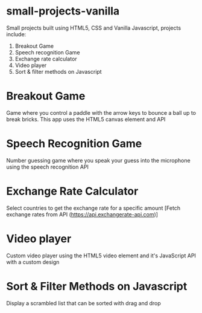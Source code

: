 # small-projects-vanilla
Small projects built using HTML5, CSS and Vanilla Javascript, projects include:
1. Breakout Game
2. Speech recognition Game
3. Exchange rate calculator
4. Video player
5. Sort & filter methods on Javascript

# Breakout Game
Game where you control a paddle with the arrow keys to bounce a ball up to break bricks. This app uses the HTML5 canvas element and API

# Speech Recognition Game
Number guessing game where you speak your guess into the microphone using the speech recognition API

# Exchange Rate Calculator
Select countries to get the exchange rate for a specific amount 
[Fetch exchange rates from API (https://api.exchangerate-api.com)]

# Video player
Custom video player using the HTML5 video element and it's JavaScript API with a custom design

# Sort & Filter Methods on Javascript
Display a scrambled list that can be sorted with drag and drop
